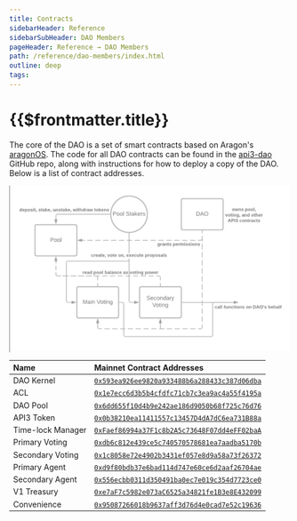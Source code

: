 ```yaml
---
title: Contracts
sidebarHeader: Reference
sidebarSubHeader: DAO Members
pageHeader: Reference → DAO Members
path: /reference/dao-members/index.html
outline: deep
tags:
---
```


<PageHeader/>

<SearchHighlight/>

<FlexStartTag/>

# {{$frontmatter.title}}

The core of the DAO is a set of smart contracts based on Aragon's
[aragonOS](https://github.com/aragon/aragonOS)<ExternalLinkImage/>. The code for
all DAO contracts can be found in the
[api3-dao](https://github.com/api3dao/api3-dao/)<ExternalLinkImage/> GitHub
repo, along with instructions for how to deploy a copy of the DAO. Below is a
list of contract addresses.

<p align="center" style="border-left:solid gray 1px;">
  <img src="./assets/images/dao-contract-structure.png" width="700" />
</p>

| Name              | Mainnet Contract Addresses                                                                                                                                                                                |
| :---------------- | :-------------------------------------------------------------------------------------------------------------------------------------------------------------------------------------------------------- |
| DAO Kernel        | [`0x593ea926ee9820a933488b6a288433c387d06dba`](https://etherscan.io/address/0x593ea926ee9820a933488b6a288433c387d06dba)<ExternalLinkImage/> <CopyIcon text="0x593ea926ee9820a933488b6a288433c387d06dba"/> |
| ACL               | [`0x1e7ecc6d3b5b4cfdfc71cb7c3ea9ac4a55f4195a`](https://etherscan.io/address/0x1e7ecc6d3b5b4cfdfc71cb7c3ea9ac4a55f4195a)<ExternalLinkImage/> <CopyIcon text="0x1e7ecc6d3b5b4cfdfc71cb7c3ea9ac4a55f4195a"/> |
| DAO Pool          | [`0x6dd655f10d4b9e242ae186d9050b68f725c76d76`](https://etherscan.io/address/0x6dd655f10d4b9e242ae186d9050b68f725c76d76)<ExternalLinkImage/> <CopyIcon text="0x6dd655f10d4b9e242ae186d9050b68f725c76d76"/> |
| API3 Token        | [`0x0b38210ea11411557c13457D4dA7dC6ea731B88a`](https://etherscan.io/address/0x0b38210ea11411557c13457D4dA7dC6ea731B88a)<ExternalLinkImage/> <CopyIcon text="0x0b38210ea11411557c13457D4dA7dC6ea731B88a"/> |
| Time-lock Manager | [`0xFaef86994a37F1c8b2A5c73648F07dd4eFF02baA`](https://etherscan.io/address/0xFaef86994a37F1c8b2A5c73648F07dd4eFF02baA)<ExternalLinkImage/> <CopyIcon text="0xFaef86994a37F1c8b2A5c73648F07dd4eFF02baA"/> |
| Primary Voting    | [`0xdb6c812e439ce5c740570578681ea7aadba5170b`](https://etherscan.io/address/0xdb6c812e439ce5c740570578681ea7aadba5170b)<ExternalLinkImage/> <CopyIcon text="0xdb6c812e439ce5c740570578681ea7aadba5170b"/> |
| Secondary Voting  | [`0x1c8058e72e4902b3431ef057e8d9a58a73f26372`](https://etherscan.io/address/0x1c8058e72e4902b3431ef057e8d9a58a73f26372)<ExternalLinkImage/> <CopyIcon text="0x1c8058e72e4902b3431ef057e8d9a58a73f26372"/> |
| Primary Agent     | [`0xd9f80bdb37e6bad114d747e60ce6d2aaf26704ae`](https://etherscan.io/address/0xd9f80bdb37e6bad114d747e60ce6d2aaf26704ae)<ExternalLinkImage/> <CopyIcon text="0xd9f80bdb37e6bad114d747e60ce6d2aaf26704ae"/> |
| Secondary Agent   | [`0x556ecbb0311d350491ba0ec7e019c354d7723ce0`](https://etherscan.io/address/0x556ecbb0311d350491ba0ec7e019c354d7723ce0)<ExternalLinkImage/> <CopyIcon text="0x556ecbb0311d350491ba0ec7e019c354d7723ce0"/> |
| V1 Treasury       | [`0xe7aF7c5982e073aC6525a34821fe1B3e8E432099`](https://etherscan.io/address/0xe7aF7c5982e073aC6525a34821fe1B3e8E432099)<ExternalLinkImage/> <CopyIcon text="0xe7aF7c5982e073aC6525a34821fe1B3e8E432099"/> |
| Convenience       | [`0x95087266018b9637aff3d76d4e0cad7e52c19636`](https://etherscan.io/address/0x95087266018b9637aff3d76d4e0cad7e52c19636)<ExternalLinkImage/> <CopyIcon text="0x95087266018b9637aff3d76d4e0cad7e52c19636"/> |

<!-- Add mainnet addresses to this list -->
<!-- Add the main DAO contract to this list -->

<FlexEndTag/>
